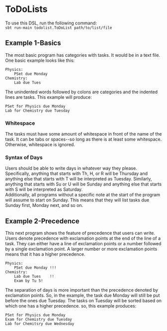 # ToDoLists
To use this DSL, run the following command:  
`sbt run-main todolist.ToDoList path/to/list/file`

## Example 1-Basics
The most basic program has categories with tasks. It would be in a text file. One basic example looks like this:
```
Physics:
    PSet due Monday
Chemistry:
    Lab due Tues
```
The unindented words followed by colons are categories and the indented lines are tasks.
This example will produce:
```
PSet for Physics due Monday
Lab for Chemistry due Tuesday
```
### Whitespace
The tasks must have some amount of whitespace in front of the name of the task.
It can be tabs or spaces--so long as there is at least some whitespace. Otherwise, whitespace is ignored. 

### Syntax of Days
Users should be able to write days in whatever way they please. Specifically, anything that starts 
with Th, H, or R will be Thursday and anything else that starts with T will be interpreted as Tuesday. 
Similarly, anything that starts with Su or U will be Sunday and anything else that starts with S will be 
interpreted as Saturday.  
Additionally, all programs without a specific note at the start of the program will assume to start on Sunday.
This means that they will list tasks due Sunday first, Monday next, and so on.

## Example 2-Precedence
This next program shows the feature of precedence that users can write. Users denote precedence with exclamation
points at the end of the line of a task. They can either have a line of exclamation points or a number followed by
a single exclamation point. A larger number or more exclamation points means that it has a higher precedence.
```
Physics:
    PSet due Monday !!!
Chemistry:
    Lab due Tues    !!
    Exam by Tu 5!
```
The separation of days is more important than the precedence denoted by exclamation points. So, in the example, the task due Monday
will still be put before the ones due Tuesday. The tasks on Tuesday will be sorted based on which one has a higher
precedence. so, this example produces:
```
PSet for Physics due Monday
Exam for Chemistry due Tuesday
Lab for Chemitsry due Wednesday
```


